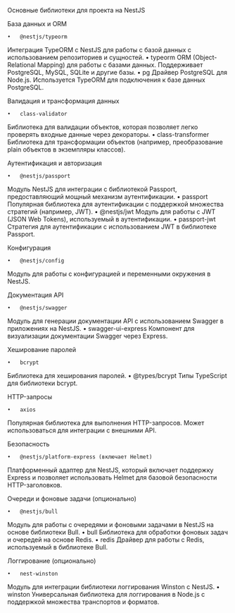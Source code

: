 Основные библиотеки для проекта на NestJS

База данных и ORM

	•	@nestjs/typeorm
Интеграция TypeORM с NestJS для работы с базой данных с использованием репозиториев и сущностей.
•	typeorm
ORM (Object-Relational Mapping) для работы с базами данных. Поддерживает PostgreSQL, MySQL, SQLite и другие базы.
•	pg
Драйвер PostgreSQL для Node.js. Используется TypeORM для подключения к базе данных PostgreSQL.

Валидация и трансформация данных

	•	class-validator
Библиотека для валидации объектов, которая позволяет легко проверять входные данные через декораторы.
•	class-transformer
Библиотека для трансформации объектов (например, преобразование plain объектов в экземпляры классов).

Аутентификация и авторизация

	•	@nestjs/passport
Модуль NestJS для интеграции с библиотекой Passport, предоставляющий мощный механизм аутентификации.
•	passport
Популярная библиотека для аутентификации с поддержкой множества стратегий (например, JWT).
•	@nestjs/jwt
Модуль для работы с JWT (JSON Web Tokens), используемый в аутентификации.
•	passport-jwt
Стратегия для аутентификации с использованием JWT в библиотеке Passport.

Конфигурация

	•	@nestjs/config
Модуль для работы с конфигурацией и переменными окружения в NestJS.

Документация API

	•	@nestjs/swagger
Модуль для генерации документации API с использованием Swagger в приложениях на NestJS.
•	swagger-ui-express
Компонент для визуализации документации Swagger через Express.

Хеширование паролей

	•	bcrypt
Библиотека для хеширования паролей.
•	@types/bcrypt
Типы TypeScript для библиотеки bcrypt.

HTTP-запросы

	•	axios
Популярная библиотека для выполнения HTTP-запросов. Может использоваться для интеграции с внешними API.

Безопасность

	•	@nestjs/platform-express (включает Helmet)
Платформенный адаптер для NestJS, который включает поддержку Express и позволяет использовать Helmet для базовой безопасности HTTP-заголовков.

Очереди и фоновые задачи (опционально)

	•	@nestjs/bull
Модуль для работы с очередями и фоновыми задачами в NestJS на основе библиотеки Bull.
•	bull
Библиотека для обработки фоновых задач и очередей на основе Redis.
•	redis
Драйвер для работы с Redis, используемый в библиотеке Bull.

Логгирование (опционально)

	•	nest-winston
Модуль для интеграции библиотеки логгирования Winston с NestJS.
•	winston
Универсальная библиотека для логгирования в Node.js с поддержкой множества транспортов и форматов.
